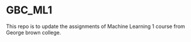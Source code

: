 # GBC_ML1
This repo is to update the assignments of Machine Learning 1 course from George brown college. 

